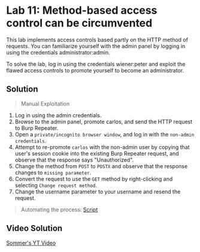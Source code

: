 # Lab 11: Method-based access control can be circumvented
This lab implements access controls based partly on the HTTP method of requests. You can familiarize yourself with the admin panel by logging in using the credentials administrator:admin.

To solve the lab, log in using the credentials wiener:peter and exploit the flawed access controls to promote yourself to become an administrator.
## Solution
> Manual Exploitation
1. Log in using the admin credentials.
2. Browse to the admin panel, promote carlos, and send the HTTP request to Burp Repeater.
3. Open a `private/incognito browser window`, and log in with the `non-admin credentials`.
4. Attempt to re-promote `carlos` with the non-admin user by copying that user's session cookie into the existing Burp Repeater request, and observe that the response says "Unauthorized".
5. Change the method from `POST` to `POSTX` and observe that the response changes to `missing parameter`.
6. Convert the request to use the `GET` method by right-clicking and selecting `Change request method`.
7. Change the username parameter to your username and resend the request.

> Automating the process: [Script](https://github.com/darshannn10/PortSwiggers-Web-Sec-Academy/blob/main/Access%20Control/lab-11/lab-11-script.py)

## Video Solution
[Sommer's YT Video](https://youtu.be/H_xREdOq1yk)
